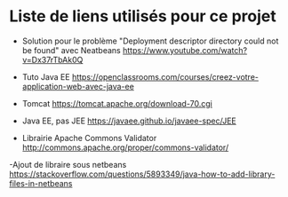 # Liste de liens utilisés pour ce projet

- Solution pour le problème "Deployment descriptor directory could not be found" avec Neatbeans
https://www.youtube.com/watch?v=Dx37rTbAk0Q

- Tuto Java EE
https://openclassrooms.com/courses/creez-votre-application-web-avec-java-ee

- Tomcat
https://tomcat.apache.org/download-70.cgi

- Java EE, pas JEE
https://javaee.github.io/javaee-spec/JEE

- Librairie Apache Commons Validator
http://commons.apache.org/proper/commons-validator/

-Ajout de libraire sous netbeans
https://stackoverflow.com/questions/5893349/java-how-to-add-library-files-in-netbeans

